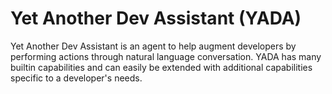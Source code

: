# Yet Another Dev Assistant (YADA)

Yet Another Dev Assistant is an agent to help augment developers by performing actions through natural language conversation. YADA has many builtin capabilities and can easily be extended with additional capabilities specific to a developer's needs.
